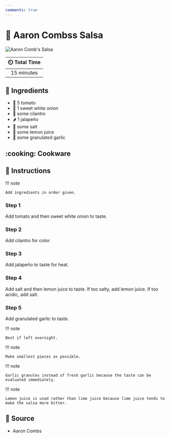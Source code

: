 ```yaml
---
comments: true
---
```

# :tomato: Aaron Combss Salsa

![Aaron Comb's Salsa](../assets/images/aaron-combs'-salsa.jpg)

| :timer_clock: Total Time |
|:-----------------------: |
| 15 minutes |

## :salt: Ingredients

- :tomato: 5 tomato
- :onion: 1 sweet white onion
- :herb: some cilantro
- :hot_pepper: 1 jalapeño
- :salt: some salt
- :lemon: some lemon juice
- :garlic: some granulated garlic

## :cooking: Cookware

## :pencil: Instructions

!!! note

    Add ingredients in order given.

### Step 1

Add tomato and then sweet white onion to taste.

### Step 2

Add cilantro for color.

### Step 3

Add jalapeño to taste for heat.

### Step 4

Add salt and then lemon juice to taste. If too salty, add lemon juice. If too acidic, add salt.

### Step 5

Add granulated garlic to taste.

!!! note

    Best if left overnight.

!!! note

    Make smallest pieces as possible.

!!! note

    Garlic granules instead of fresh garlic because the taste can be evaluated immediately.

!!! note

    Lemon juice is used rather than lime juice because lime juice tends to make the salsa more bitter.

## :link: Source

- Aaron Combs
